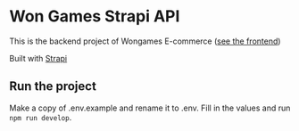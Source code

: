# Won Games Strapi API

This is the backend project of Wongames E-commerce ([see the frontend](https://github.com/luizeboli/wongames-web))

Built with [Strapi](https://strapi.io/)

## Run the project

Make a copy of .env.example and rename it to .env. Fill in the values and run `npm run develop`.
